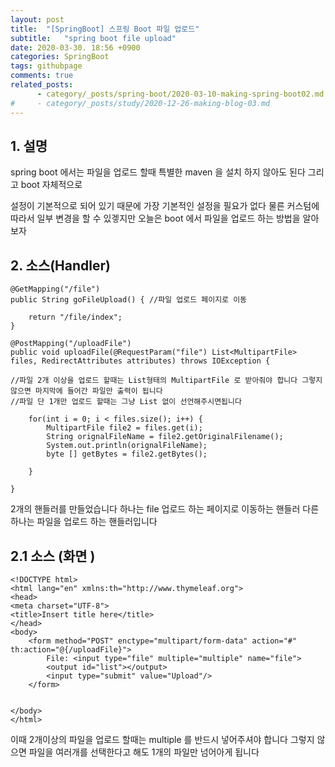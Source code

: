 ```yaml
---
layout: post
title:  "[SpringBoot] 스프링 Boot 파일 업로드"
subtitle:   "spring boot file upload"
date: 2020-03-30. 18:56 +0900
categories: SpringBoot
tags: githubpage
comments: true
related_posts:
      - category/_posts/spring-boot/2020-03-10-making-spring-boot02.md
#     - category/_posts/study/2020-12-26-making-blog-03.md
---
```


## 1. 설명
spring boot 에서는 파일을 업로드 할때 특별한 maven 을 설치 하지 않아도 된다 그리고 boot 자체적으로 

설정이 기본적으로 되어 있기 때문에 가장 기본적인 설정을 필요가 없다 물른 커스텀에 따라서 일부 변경을 할 수 있겧지만 오늘은 boot 에서 파일을 업로드 하는 방법을 알아보자 



## 2. 소스(Handler)

```
@GetMapping("/file")
public String goFileUpload() { //파일 업로드 페이지로 이동
	
	return "/file/index";
}

@PostMapping("/uploadFile")
public void uploadFile(@RequestParam("file") List<MultipartFile> files, RedirectAttributes attributes) throws IOException {

//파일 2개 이상을 업로드 할때는 List형태의 MultipartFile 로 받아줘야 합니다 그렇지 않으면 마지막에 들어간 파일만 출력이 됩니다 
//파일 단 1개만 업로드 할때는 그냥 List 없이 선언해주시면됩니다 	
	
	for(int i = 0; i < files.size(); i++) {
		MultipartFile file2 = files.get(i);
		String orignalFileName = file2.getOriginalFilename();
		System.out.println(orignalFileName);			
		byte [] getBytes = file2.getBytes();
		
	}
	
}

```
2개의 핸들러를 만들었습니다 하나는 file 업로드 하는 페이지로 이동하는 핸들러 
다른 하나는 파일을 업로드 하는 핸들러입니다 



## 2.1 소스 (화면 )

```
<!DOCTYPE html>
<html lang="en" xmlns:th="http://www.thymeleaf.org">
<head>
<meta charset="UTF-8">
<title>Insert title here</title>
</head>
<body>
	<form method="POST" enctype="multipart/form-data" action="#" th:action="@{/uploadFile}">
		File: <input type="file" multiple="multiple" name="file">
		<output id="list"></output>
		<input type="submit" value="Upload"/>
	</form>
	

</body>
</html>

```
이때 2개이상의 파일을 업로드 할때는 multiple 를 반드시 넣어주셔야 합니다 그렇지 않으면 파일을 여러개를 선택한다고 해도 1개의 파일만 넘어아게 됩니다 
